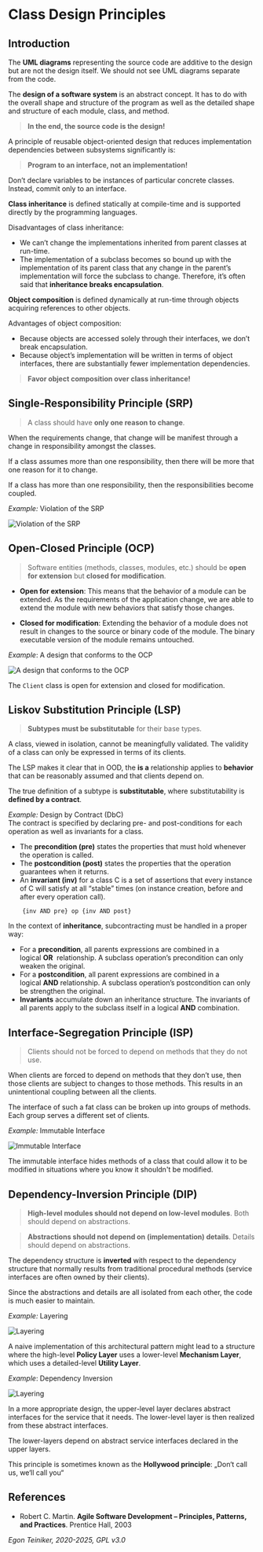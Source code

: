 # Class Design Principles

## Introduction


The **UML diagrams** representing the source code are additive to the design 
but are not the design itself. We should not see UML diagrams separate from the code.

The **design of a software system** is an abstract concept.
It has to do with the overall shape and structure of the program as well 
as the detailed shape and structure of each module, class, and method.

> **In the end, the source code is the design!**


A principle of reusable object-oriented design that reduces implementation 
dependencies between subsystems significantly is:

> **Program to an interface, not an implementation!**

Don’t declare variables to be instances of particular concrete classes. 
Instead, commit only to an interface.


**Class inheritance** is defined statically at compile-time and is supported 
directly by the programming languages.

Disadvantages of class inheritance:
* We can’t change the implementations inherited from parent classes at run-time.
* The implementation of a subclass becomes so bound up with the implementation 
    of its parent class that any change in the parent’s implementation will force 
    the subclass to change. 
    Therefore, it’s often said that **inheritance breaks encapsulation**.

**Object composition** is defined dynamically at run-time through objects acquiring 
references to other objects.

Advantages of object composition:
* Because objects are accessed solely through their interfaces, we don’t break 
    encapsulation.
* Because object’s implementation will be written in terms of object interfaces, 
    there are substantially fewer implementation dependencies.

> **Favor object composition over class inheritance!**


## Single-Responsibility Principle (SRP)

> A class should have **only one reason to change**.

When the requirements change, that change will be manifest through a change in 
responsibility amongst the classes. 

If a class assumes more than one responsibility, then there will be more that one 
reason for it to change.

If a class has more than one responsibility, then the responsibilities become coupled. 

_Example:_ Violation of the SRP

![Violation of the SRP](figures/SRP.png)


## Open-Closed Principle (OCP)

> Software entities (methods, classes, modules, etc.) should be **open for extension** 
> but **closed for modification**.

* **Open for extension**: This means that the behavior of a module can be extended. 
    As the requirements of the application change, we are able to extend the module 
    with new behaviors that satisfy those changes.

* **Closed for modification**: Extending the behavior of a module does not result 
    in changes to the source or binary code of the module. The binary executable 
    version of the module remains untouched.

_Example_: A design that conforms to the OCP

![A design that conforms to the OCP](figures/OCP.png)

The `Client` class is open for extension and closed for modification.


## Liskov Substitution Principle (LSP)

> **Subtypes must be substitutable** for their base types.

A class, viewed in isolation, cannot be meaningfully validated. The validity of 
a class can only be expressed in terms of its clients.

The LSP makes it clear that in OOD, the **is a** relationship applies to **behavior** 
that can be reasonably assumed and that clients depend on. 

The true definition of a subtype is **substitutable**, where substitutability 
is **defined by a contract**.

_Example:_ Design by Contract (DbC)\
    The contract is specified by declaring pre- and post-conditions for each operation 
    as well as invariants for a class.

* The **precondition (pre)** states the properties that must hold whenever the 
    operation is called.
* The **postcondition (post)** states the properties that the operation guarantees 
    when it returns.
* An **invariant (inv)** for a class C is a set of assertions that every instance 
    of C will satisfy at all “stable” times (on instance creation, before and after 
    every operation call). 
```
    {inv AND pre} op {inv AND post}
```

In the context of **inheritance**, subcontracting must be handled in a proper way: 
* For a **precondition**, all parents expressions are combined in a logical **OR** 
    relationship. A subclass operation’s precondition can only weaken the original.
* For a **postcondition**, all parent expressions are combined in a logical **AND** 
    relationship. A subclass operation’s postcondition can only be strengthen the original.
* **Invariants** accumulate down an inheritance structure. The invariants of all 
    parents apply to the subclass itself in a logical **AND** combination.


## Interface-Segregation Principle (ISP)

> Clients should not be forced to depend on methods that they do not use.

When clients are forced to depend on methods that they don’t use, then those 
clients are subject to changes to those methods. 
This results in an unintentional coupling between all the clients.

The interface of such a fat class can be broken up into groups of methods. 
Each group serves a different set of clients. 

_Example:_ Immutable Interface

![Immutable Interface](figures/ISP.png)

The immutable interface hides methods of a class that could allow it to be modified 
in situations where you know it shouldn't be modified.


## Dependency-Inversion Principle (DIP)

> **High-level modules should not depend on low-level modules**. 
> Both should depend on abstractions.

> **Abstractions should not depend on (implementation) details**. 
> Details should depend on abstractions.

The dependency structure is **inverted** with respect to the dependency structure 
that normally results from traditional procedural methods (service interfaces are 
often owned by their clients).

Since the abstractions and details are all isolated from each other, the code is 
much easier to maintain.

_Example:_ Layering

![Layering](figures/Layering.png)

A naive implementation of this architectural pattern might lead to a structure 
where the high-level **Policy Layer** uses a lower-level **Mechanism Layer**, 
which uses a detailed-level **Utility Layer**. 

_Example_: Dependency Inversion

![Layering](figures/DIP.png)

In a more appropriate design, the upper-level layer declares abstract interfaces 
for the service that it needs. The lower-level layer is then realized from these 
abstract interfaces.

The lower-layers depend on abstract service interfaces declared in the upper layers.

This principle is sometimes known as the **Hollywood principle**: 
„Don‘t call us, we‘ll call you“


## References

* Robert C. Martin. **Agile Software Development – Principles, Patterns, and Practices**. Prentice Hall, 2003


*Egon Teiniker, 2020-2025, GPL v3.0*